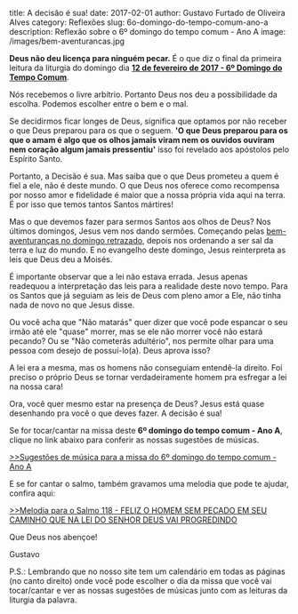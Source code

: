 ﻿title: A decisão é sua!
date: 2017-02-01
author: Gustavo Furtado de Oliveira Alves
category: Reflexões
slug: 6o-domingo-do-tempo-comum-ano-a
description: Reflexão sobre o 6º domingo do tempo comum - Ano A
image: /images/bem-aventurancas.jpg

**Deus não deu licença para ninguém pecar.** 
É o que diz o final da primeira leitura da liturgia do domingo dia 
[**12 de fevereiro de 2017 - 6º Domingo do Tempo Comum**](http://musicasparamissa.com.br/sugestoes-para/6o-domingo-do-tempo-comum-ano-a).

Nós recebemos o livre arbítrio. Portanto Deus nos deu a possibilidade da escolha. Podemos escolher entre o bem e o mal.

Se decidirmos ficar longes de Deus, significa que optamos por não receber o que Deus preparou para os que o seguem. 
**'O que Deus preparou para os que o amam é algo que os olhos jamais viram nem os ouvidos ouviram nem coração algum jamais pressentiu'**
isso foi revelado aos apóstolos pelo Espírito Santo.

Portanto, a Decisão é sua. Mas saiba que o que Deus prometeu a quem é fiel a ele, não é deste mundo.
O que Deus nos oferece como recompensa por nosso amor e fidelidade 
é maior que a nossa própria vida aqui na terra. É por isso que temos tantos Santos mártires!

Mas o que devemos fazer para sermos Santos aos olhos de Deus?
Nos últimos domingos, Jesus vem nos dando sermões.
Começando pelas [bem-aventuranças no domingo retrazado](http://blog.musicasparamissa.com.br/4o-domingo-do-tempo-comum-ano-a/), depois nos ordenando a ser sal da terra e luz do mundo.
E no evangelho deste domingo, Jesus reinterpreta as leis que Deus deu a Moisés.

É importante observar que a lei não estava errada. Jesus apenas readequou a interpretação das leis para a realidade deste novo tempo.
Para os Santos que já seguiam as leis de Deus com pleno amor a Ele, não tinha nada de novo no que Jesus disse. 

Ou você acha que "Não matarás" quer dizer que você pode espancar o seu irmão até ele "quase" morrer, mas se ele não morrer você não estará pecando?
Ou se "Não cometerás adultério", nos permite olhar para uma pessoa com desejo de possuí-lo(a). Deus aprova isso?

A lei era a mesma, mas os homens não conseguiam entendê-la direito. Foi preciso o próprio Deus se tornar verdadeiramente homem
pra esfregar a lei na nossa cara!

Ora, você quer mesmo estar na presença de Deus? Jesus está quase desenhando pra você o que deves fazer.
A decisão é sua!

Se for tocar/cantar na missa deste **6º domingo do tempo comum - Ano A**, clique no link abaixo para conferir as nossas sugestões de músicas.

[>>Sugestões de música para a missa do 6º domingo do tempo comum - Ano A](http://musicasparamissa.com.br/sugestoes-para/6o-domingo-do-tempo-comum-ano-a)

E se for cantar o salmo, também gravamos uma melodia que pode te ajudar, confira aqui:

[>>Melodia para o Salmo 118 - FELIZ O HOMEM SEM PECADO EM SEU CAMINHO QUE NA LEI DO SENHOR DEUS VAI PROGREDINDO](http://www.musicasparamissa.com.br/musica/SALMO-118-FELIZ-O-HOMEM-SEM-PECADO/)

Que Deus nos abençoe!

Gustavo

P.S.: Lembrando que no nosso site tem um calendário em todas as páginas (no canto direito) 
onde você pode escolher o dia da missa que você vai tocar/cantar e ver as nossas sugestões 
de músicas junto com as leituras da liturgia da palavra.